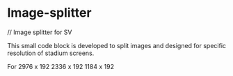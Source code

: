 # Image-splitter

// Image splitter for SV

This small code block is developed to split images and designed for specific resolution of stadium screens.


For 2976 x 192
    2336 x 192
    1184 x 192 
